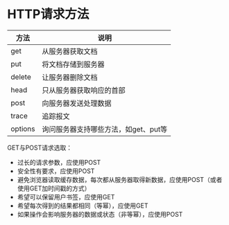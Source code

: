 # HTTP请求方法


| **方法**  | **说明**                |
| ------- | --------------------- |
| get     | 从服务器获取文档              |
| put     | 将文档存储到服务器             |
| delete  | 让服务器删除文档              |
| head    | 只从服务器获取响应的首部          |
| post    | 向服务器发送处理数据            |
| trace   | 追踪报文                  |
| options | 询问服务器支持哪些方法，如get、put等 |

GET与POST请求选取：
- 过长的请求参数，应使用POST
- 安全性有要求，应使用POST
- 避免浏览器读取缓存数据，每次都从服务器取得新数据，应使用POST（或者使用GET加时间戳的方式）
- 希望可以保留用户书签，应使用GET
- 希望每次得到的结果都相同（等幂），应使用GET
- 如果操作会影响服务器的数据或状态（非等幂），应使用POST
